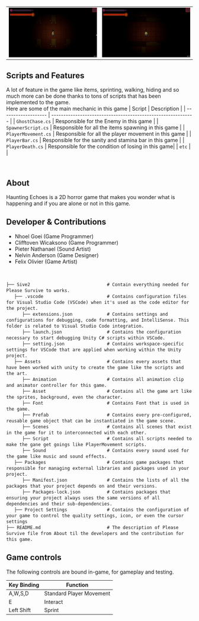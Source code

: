 <table>
  <tr>
    <td align="left" width="50%">
      <img width="100%" alt="gif1" src="https://github.com/NGnolep/ICDA---GameSeed/blob/main/Assets/Asset/HERepogif1.gif">
    </td>
    <td align="right" width="50%">
      <img width="100%" alt="gif2" src="https://github.com/NGnolep/ICDA---GameSeed/blob/main/Assets/Asset/HERepogif2.gif">
    </td>
  </tr>
</table>

##  Scripts and Features

A lot of feature in the game like items, sprinting, walking, hiding and so much more can be done thanks to tons of scripts that has been implemented to the game.<br>
Here are some of the main mechanic in this game
|  Script       | Description                                                  |
| ------------------- | ------------------------------------------------------------ |
| `GhostChase.cs` | Responsible for the Enemy in this game |
| `SpawnerScript.cs` | Responsible for all the items spawning in this game |
| `PlayerMovement.cs`  | Responsible for all the player movement in this game |
| `PlayerBar.cs`  | Responsible for the sanity and stamina bar in this game |
| `PlayerDeath.cs`  | Responsible for the condition of losing in this game|
| `etc`  | |

<br>

## About
Haunting Echoes is a 2D horror game that makes you wonder what is happening and if you are alone or not in this game.
<br>

## Developer & Contributions
- Nhoel Goei (Game Programmer)
- Clifftoven Wicaksono (Game Programmer)
- Pieter Nathanael (Sound Artist)
- Nelvin Anderson (Game Designer)
- Felix Olivier (Game Artist)
<br>

```
├── Sive2                             # Contain everything needed for Please Survive to works.
   ├── .vscode                        # Contains configuration files for Visual Studio Code (VSCode) when it's used as the code editor for the project.
      ├── extensions.json             # Contains settings and configurations for debugging, code formatting, and IntelliSense. This folder is related to Visual Studio Code integration.
      ├── launch.json                 # Contains the configuration necessary to start debugging Unity C# scripts within VSCode.                     
      ├── setting.json                # Contains workspace-specific settings for VSCode that are applied when working within the Unity project.
   ├── Assets                         # Contains every assets that have been worked with unity to create the game like the scripts and the art.
      ├── Animation                   # Contains all animation clip and animator controller for this game.
      ├── Asset                       # Contains all the game art like the sprites, background, even the character.
      ├── Font                        # Contains Font that is used in the game.
      ├── Prefab                      # Contains every pre-configured, reusable game object that can be instantiated in the game scene.
      ├── Scenes                      # Contains all scenes that exist in the game for it to interconnected with each other.
      ├── Script                      # Contains all scripts needed to make the gane get goings like PlayerMovement scripts.
      ├── Sound                       # Contains every sound used for the game like music and sound effects.
   ├── Packages                       # Contains game packages that responsible for managing external libraries and packages used in your project.
      ├── Manifest.json               # Contains the lists of all the packages that your project depends on and their versions.
      ├── Packages-lock.json          # Contains packages that ensuring your project always uses the same versions of all dependencies and their sub-dependencies.
   ├── Project Settings               # Contains the configuration of your game to control the quality settings, icon, or even the cursor settings
├── README.md                         # The description of Please Survive file from About til the developers and the contribution for this game.
```

## Game controls

The following controls are bound in-game, for gameplay and testing.

| Key Binding       | Function          |
| ----------------- | ----------------- |
| A,W,S,D          | Standard Player Movement |
| E             | Interact           |
| Left Shift    | Sprint |

<br>
